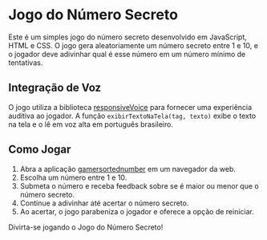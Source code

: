 # Jogo do Número Secreto

Este é um simples jogo do número secreto desenvolvido em JavaScript, HTML e CSS. O jogo gera aleatoriamente um número secreto entre 1 e 10, e o jogador deve adivinhar qual é esse número em um número mínimo de tentativas.



## Integração de Voz

O jogo utiliza a biblioteca [responsiveVoice](https://responsivevoice.org/) para fornecer uma experiência auditiva ao jogador. A função `exibirTextoNaTela(tag, texto)` exibe o texto na tela e o lê em voz alta em português brasileiro.



## Como Jogar

1. Abra a aplicação [gamersortednumber](https://game-numbersorted.vercel.app/) em um navegador da web.
2. Escolha um número entre 1 e 10.
3. Submeta o número e receba feedback sobre se é maior ou menor que o número secreto.
4. Continue a adivinhar até acertar o número secreto.
5. Ao acertar, o jogo parabeniza o jogador e oferece a opção de reiniciar.

Divirta-se jogando o Jogo do Número Secreto!